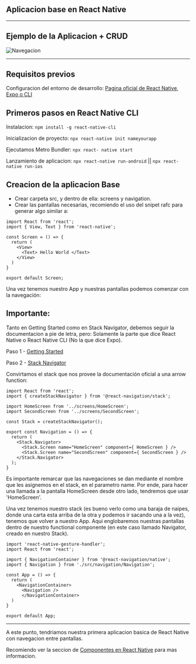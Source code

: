 ## Aplicacion base en React Native
-------------------------------------------------

## Ejemplo de la Aplicacion + CRUD
![Navegacion](https://user-images.githubusercontent.com/66213550/136408081-a86e9283-75d9-4e96-bea7-31747a89a98f.png)

-------------------------------------------------

## Requisitos previos
Configuracion del entorno de desarrollo:
[ Pagina oficial de React Native, Expo o CLI ](https://reactnative.dev/docs/environment-setup)

## Primeros pasos en React Native CLI 

Instalacion:
`npm install -g react-native-cli`

Inicializacion de proyecto:
`npx react-native init nameyourapp`

Ejecutamos Metro Bundler:
`npx react- native start`

Lanzamiento de aplicacion:
`npx react-native run-android` || `npx react-native run-ios`

## Creacion de la aplicacion Base

- Crear carpeta src, y dentro de ella: screens y navigation.
- Crear las pantallas necesarias, recomiendo el uso del snipet rafc para generar algo similar a:

```
import React from 'react';
import { View, Text } from 'react-native';

const Screen = () => {
  return (
    <View>
      <Text> Hello World </Text>
    </View>
  )
}

export default Screen;
```

Una vez tenemos nuestro App y nuestras pantallas podemos comenzar con la navegación:

## Importante:

Tanto en Getting Started como en Stack Navigator, debemos seguir la documentacion a pie de letra, pero:
Solamente la parte que dice React Native o React Native CLI (No la que dice Expo).

Paso 1 - [Getting Started](https://reactnavigation.org/docs/getting-started/)


Paso 2 - [Stack Navigator](https://reactnavigation.org/docs/stack-navigator/)


Convirtamos el stack que nos provee la documentación oficial a una arrow function:

```
import React from 'react';
import { createStackNavigator } from '@react-navigation/stack';

import HomeScreen from '../screens/HomeScreen';
import SecondScreen from '../screens/SecondScreen';

const Stack = createStackNavigator();

export const Navigation = () => {
  return (
    <Stack.Navigator>
      <Stack.Screen name="HomeScreen" component={ HomeScreen } />
      <Stack.Screen name="SecondScreen" component={ SecondScreen } />
    </Stack.Navigator>
  );
}
```

Es importante remarcar que las navegaciones se dan mediante el nombre que les asignemos en el stack, en el parametro name. Por ende, para hacer una llamada a la pantalla HomeScreen desde otro lado, tendremos que usar 'HomeScreen'.


Una vez tenemos nuestro stack (es bueno verlo como una baraja de naipes, donde una carta esta arriba de la otra y podemos ir sacando una a la vez), tenemos que volver a nuestro App. Aqui englobaremos nuestras pantallas dentro de nuestro functional componente (en este caso llamado Navigator, creado en nuestro Stack).

```
import 'react-native-gesture-handler';
import React from 'react';

import { NavigationContainer } from '@react-navigation/native';
import { Navigation } from './src/navigation/Navigation';

const App = () => {
  return (
    <NavigationContainer>
      <Navigation />
      </NavigationContainer>
  )
}

export default App;
```
------------------------------------------------
A este punto, tendriamos nuestra primera aplicacion basica de React Native con navegacion entre pantallas. 

Recomiendo ver la seccion de [Componentes en React Native](https://reactnative.dev/docs/components-and-apis) para mas informacion.

